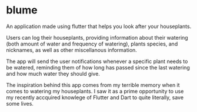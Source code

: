 # blume

An application made using flutter that helps you look after your houseplants. 

Users can log their houseplants, providing information about their watering (both amount of water and frequency of watering), plants species, and nicknames, as well as other miscellanous information. 

The app will send the user notifications whenever a specific plant needs to be watered, reminding them of how long has passed since the last watering and how much water they should give. 

The inspiration behind this app comes from my terrible memory when it comes to watering my houseplants. I saw it as a prime opportunity to use my recently accquired knowlege of Flutter and Dart to quite literally, save some lives. 


